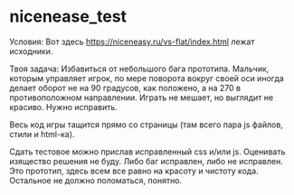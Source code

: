 # nicenease_test

Условия: Вот здесь https://niceneasy.ru/vs-flat/index.html лежат исходники.

Твоя задача: Избавиться от небольшого бага прототипа. Мальчик, которым управляет игрок, по мере поворота вокруг своей оси иногда делает оборот не на 90 градусов, как положено, а на 270 в противоположном направлении. Играть не мешает, но выглядит не красиво. Нужно исправить.

Весь код игры тащится прямо со страницы (там всего пара js файлов, стили и html-ка).

Сдать тестовое можно прислав исправленный css и/или js. Оценивать изящество решения не буду. Либо баг исправлен, либо не исправлен. Это прототип, здесь всем все равно на красоту и чистоту кода. Остальное не должно поломаться, понятно.
